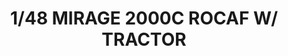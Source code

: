 ---
layout: product
title: "1/48 MIRAGE 2000C ROCAF W/ TRACTOR"
price: "5800" 
desc: "Maketa"
img_path: "/assets/img/KIN48045.webp"
brand: "N/A"
available: false
special_offer: false
new: false
soon: false
cat: "010000"
subcat: "010700"
subsubcat: "0N/A"
sifra: "KIN48045"
popular: false
spec: false
---